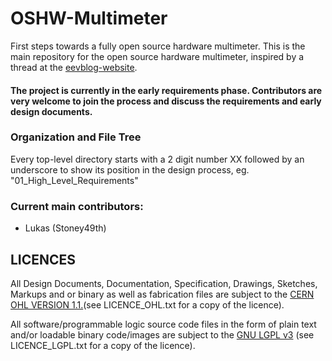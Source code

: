 # OSHW-Multimeter

First steps towards a fully open source hardware multimeter. This is the main repository for the open source hardware multimeter, inspired by a thread at the [eevblog-website](http://www.eevblog.com/forum/oshw/open-source-multimeter/ "eevblog forum thread").


#### The project is currently in the early requirements phase. Contributors are very welcome to join the process and discuss the requirements and early design documents.


### Organization and File Tree

Every top-level directory starts with a 2 digit number XX followed by an underscore to show its position in the design process, eg. "01_High_Level_Requirements"


### Current main contributors:
- Lukas (Stoney49th)


## LICENCES

All Design Documents, Documentation, Specification, Drawings, Sketches, Markups and or binary as well as fabrication files are subject to the [CERN OHL VERSION 1.1.](http://www.ohwr.org/projects/cernohl/wiki "CERN OHL")(see LICENCE_OHL.txt for a copy of the licence).

All software/programmable logic source code files in the form of plain text and/or loadable binary code/images are subject to the [GNU LGPL v3](http://www.gnu.org/licenses/lgpl-3.0.txt "LGPL v3") (see LICENCE_LGPL.txt for a copy of the licence).
